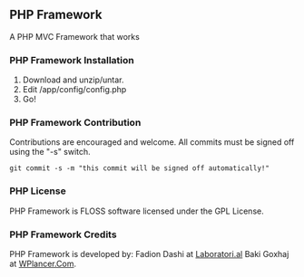## PHP Framework

A PHP MVC Framework that works

### PHP Framework Installation

1. Download and unzip/untar.
2. Edit /app/config/config.php
3. Go!

### PHP Framework Contribution

Contributions are encouraged and welcome. All commits must be signed off using the "-s" switch.

	git commit -s -m "this commit will be signed off automatically!"

### PHP License

PHP Framework is FLOSS software licensed under the GPL License.

### PHP Framework Credits

PHP Framework is developed by:
	Fadion Dashi at [Laboratori.al](http://laboratori.al/ "Web Developer and Designer from Tirana, Albania")
	Baki Goxhaj at [WPlancer.Com](http://wplancer.com/ "WordPress Freelancer").


